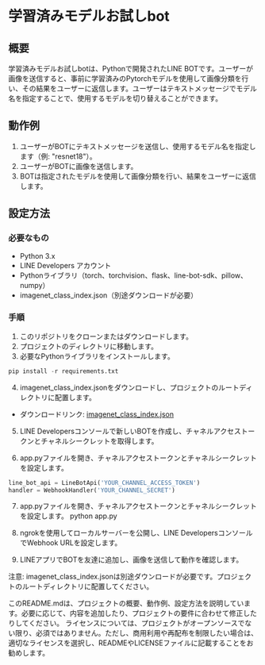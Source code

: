 # 学習済みモデルお試しbot

## 概要

学習済みモデルお試しbotは、Pythonで開発されたLINE BOTです。ユーザーが画像を送信すると、事前に学習済みのPytorchモデルを使用して画像分類を行い、その結果をユーザーに返信します。ユーザーはテキストメッセージでモデル名を指定することで、使用するモデルを切り替えることができます。

## 動作例

1. ユーザーがBOTにテキストメッセージを送信し、使用するモデル名を指定します（例: "resnet18"）。
2. ユーザーがBOTに画像を送信します。
3. BOTは指定されたモデルを使用して画像分類を行い、結果をユーザーに返信します。

## 設定方法

### 必要なもの

- Python 3.x
- LINE Developers アカウント
- Pythonライブラリ（torch、torchvision、flask、line-bot-sdk、pillow、numpy）
- imagenet_class_index.json（別途ダウンロードが必要）

### 手順

1. このリポジトリをクローンまたはダウンロードします。
2. プロジェクトのディレクトリに移動します。
3. 必要なPythonライブラリをインストールします。

```python
pip install -r requirements.txt
```

4. imagenet_class_index.jsonをダウンロードし、プロジェクトのルートディレクトリに配置します。
- ダウンロードリンク: [imagenet_class_index.json](https://github.com/raghakot/keras-vis/blob/master/resources/imagenet_class_index.json)

5. LINE Developersコンソールで新しいBOTを作成し、チャネルアクセストークンとチャネルシークレットを取得します。

6. app.pyファイルを開き、チャネルアクセストークンとチャネルシークレットを設定します。

```python
line_bot_api = LineBotApi('YOUR_CHANNEL_ACCESS_TOKEN')
handler = WebhookHandler('YOUR_CHANNEL_SECRET')
```

7. app.pyファイルを開き、チャネルアクセストークンとチャネルシークレットを設定します。
python app.py

8. ngrokを使用してローカルサーバーを公開し、LINE DevelopersコンソールでWebhook URLを設定します。
9. LINEアプリでBOTを友達に追加し、画像を送信して動作を確認します。

注意: imagenet_class_index.jsonは別途ダウンロードが必要です。プロジェクトのルートディレクトリに配置してください。


このREADME.mdは、プロジェクトの概要、動作例、設定方法を説明しています。必要に応じて、内容を追加したり、プロジェクトの要件に合わせて修正したりしてください。
ライセンスについては、プロジェクトがオープンソースでない限り、必須ではありません。ただし、商用利用や再配布を制限したい場合は、適切なライセンスを選択し、READMEやLICENSEファイルに記載することをお勧めします。
